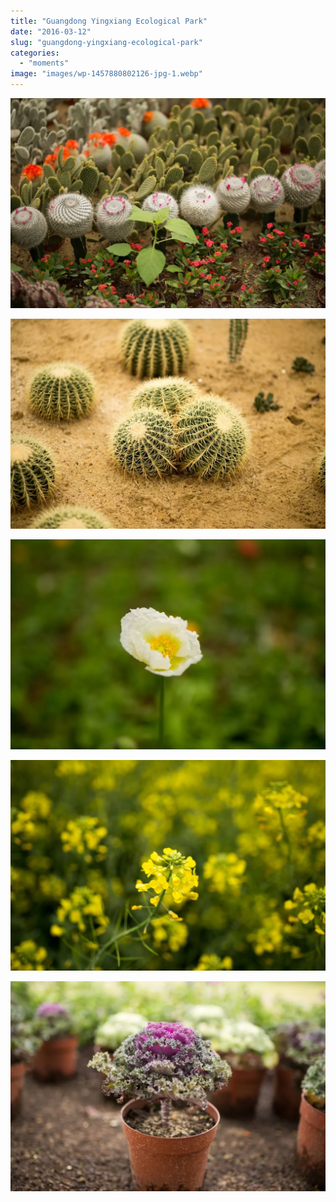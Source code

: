 ```yaml
---
title: "Guangdong Yingxiang Ecological Park"
date: "2016-03-12"
slug: "guangdong-yingxiang-ecological-park"
categories: 
  - "moments"
image: "images/wp-1457880802126-jpg-1.webp"
---
```


![](images/wp-1457880788786-1024x683.webp "wp-1457880788786")



![](images/wp-1457880802126-1024x683.webp "wp-1457880802126")

![](images/wp-1457880812165-1024x683.webp "wp-1457880812165")

![](images/wp-1457880826781-1024x683.webp "wp-1457880826781")

![](images/wp-1457880834815-1024x683.webp "wp-1457880834815")
